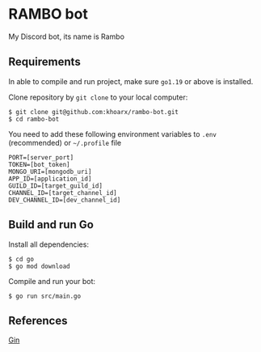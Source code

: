 # RAMBO bot
My Discord bot, its name is Rambo

## Requirements
In able to compile and run project, make sure `go1.19` or above is installed.

Clone repository by `git clone` to your local computer:
```shell script
$ git clone git@github.com:khoarx/rambo-bot.git
$ cd rambo-bot
```

You need to add these following environment variables to `.env` (recommended) or `~/.profile` file
```
PORT=[server_port]
TOKEN=[bot_token]
MONGO_URI=[mongodb_uri]
APP_ID=[application_id]
GUILD_ID=[target_guild_id]
CHANNEL_ID=[target_channel_id]
DEV_CHANNEL_ID=[dev_channel_id]
```

## Build and run Go
Install all dependencies:
```shell script
$ cd go
$ go mod download
```
Compile and run your bot:
```shell script
$ go run src/main.go
```

## References
[Gin](https://github.com/gin-gonic/gin)
